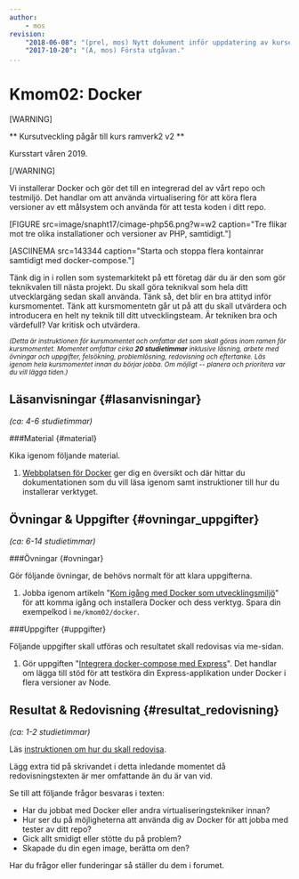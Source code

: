 ```yaml
---
author:
    - mos
revision:
    "2018-06-08": "(prel, mos) Nytt dokument inför uppdatering av kursen."
    "2017-10-20": "(A, mos) Första utgåvan."
...
```

Kmom02: Docker
==================================

[WARNING]

** Kursutveckling pågår till kurs ramverk2 v2 **

Kursstart våren 2019.

[/WARNING]

Vi installerar Docker och gör det till en integrerad del av vårt repo och testmiljö. Det handlar om att använda virtualisering för att köra flera versioner av ett målsystem och använda för att testa koden i ditt repo.

<!--more-->

[FIGURE src=image/snapht17/cimage-php56.png?w=w2 caption="Tre flikar mot tre olika installationer och versioner av PHP, samtidigt."]

[ASCIINEMA src=143344 caption="Starta och stoppa flera kontainrar samtidigt med docker-compose."]

Tänk dig in i rollen som systemarkitekt på ett företag där du är den som gör teknikvalen till nästa projekt. Du skall göra teknikval som hela ditt utvecklargäng sedan skall använda. Tänk så, det blir en bra attityd inför kursmomentet. Tänk att kursmomentetn går ut på att du skall utvärdera och introducera en helt ny teknik till ditt utvecklingsteam. Är tekniken bra och värdefull? Var kritisk och utvärdera.



<small><i>(Detta är instruktionen för kursmomentet och omfattar det som skall göras inom ramen för kursmomentet. Momentet omfattar cirka **20 studietimmar** inklusive läsning, arbete med övningar och uppgifter, felsökning, problemlösning, redovisning och eftertanke. Läs igenom hela kursmomentet innan du börjar jobba. Om möjligt -- planera och prioritera var du vill lägga tiden.)</i></small>



Läsanvisningar  {#lasanvisningar}
---------------------------------

*(ca: 4-6 studietimmar)*



###Material {#material}

Kika igenom följande material.

1. [Webbplatsen för Docker](https://www.docker.com/) ger dig en översikt och där hittar du dokumentationen som du vill läsa igenom samt instruktioner till hur du installerar verktyget.



Övningar & Uppgifter  {#ovningar_uppgifter}
-------------------------------------------

*(ca: 6-14 studietimmar)*



###Övningar {#ovningar}

Gör följande övningar, de behövs normalt för att klara uppgifterna.

1. Jobba igenom artikeln "[Kom igång med Docker som utvecklingsmiljö](kunskap/kom-igang-med-docker-som-utvecklingsmiljo)" för att komma igång och installera Docker och dess verktyg. Spara din exempelkod i `me/kmom02/docker`.



###Uppgifter {#uppgifter}

Följande uppgifter skall utföras och resultatet skall redovisas via me-sidan.

1. Gör uppgiften "[Integrera docker-compose med Express](uppgift/integrera-docker-compose-med-express)". Det handlar om lägga till stöd för att testköra din Express-applikation under Docker i flera versioner av Node.



Resultat & Redovisning  {#resultat_redovisning}
-----------------------------------------------

*(ca: 1-2 studietimmar)*

Läs [instruktionen om hur du skall redovisa](./../redovisa).

Lägg extra tid på skrivandet i detta inledande momentet då redovisningstexten är mer omfattande än du är van vid.

Se till att följande frågor besvaras i texten:

* Har du jobbat med Docker eller andra virtualiseringstekniker innan?
* Hur ser du på möjligheterna att använda dig av Docker för att jobba med tester av ditt repo?
* Gick allt smidigt eller stötte du på problem?
* Skapade du din egen image, berätta om den?

Har du frågor eller funderingar så ställer du dem i forumet.
